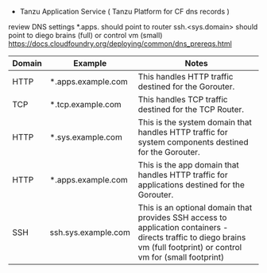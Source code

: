 * Tanzu Application Service ( Tanzu Platform for CF dns records )

review DNS settings
*.apps.<domain> should point to router
ssh.<sys.domain> should point to diego brains (full) or control vm (small)
https://docs.cloudfoundry.org/deploying/common/dns_prereqs.html 

| Domain |	Example	| Notes |
|--------|------------------|-----------------------------------------------------|
| HTTP	| *.apps.example.com	| This handles HTTP traffic destined for the Gorouter. |
| TCP	| *.tcp.example.com	| This handles TCP traffic destined for the TCP Router. |
| HTTP	| *.sys.example.com	| This is the system domain that handles HTTP traffic for system components destined for the Gorouter. |
| HTTP	| *.apps.example.com	| This is the app domain that handles HTTP traffic for applications destined for the Gorouter. |
| SSH	| ssh.sys.example.com	| This is an optional domain that provides SSH access to application containers - directs traffic to diego brains vm (full footprint) or control vm for (small footprint) |

